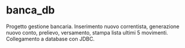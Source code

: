 # banca_db
Progetto gestione bancaria. Inserimento nuovo correntista, generazione nuovo conto, prelievo, versamento, stampa lista ultimi 5 movimenti. Collegamento a database con JDBC.
